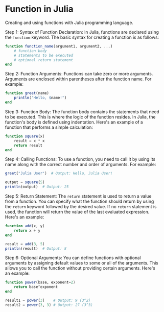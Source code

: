  # Function in Julia
 Creating and using functions with Julia programming language.

Step 1: Syntax of Function Declaration:
In Julia, functions are declared using the `function` keyword. The basic syntax for creating a function is as follows:

```julia
function function_name(argument1, argument2, ...)
    # function body
    # statements to be executed
    # optional return statement
end
```

Step 2: Function Arguments:
Functions can take zero or more arguments. Arguments are enclosed within parentheses after the function name. For example:

```julia
function greet(name)
    println("Hello, $name!")
end
```

Step 3: Function Body:
The function body contains the statements that need to be executed. This is where the logic of the function resides. In Julia, the function's body is defined using indentation. Here's an example of a function that performs a simple calculation:

```julia
function square(x)
    result = x * x
    return result
end
```

Step 4: Calling Functions:
To use a function, you need to call it by using its name along with the correct number and order of arguments. For example:

```julia
greet("Julia User")  # Output: Hello, Julia User!
```

```julia
output = square(5)
println(output)  # Output: 25
```

Step 5: Return Statement:
The `return` statement is used to return a value from a function. You can specify what the function should return by using the `return` keyword followed by the desired value. If no `return` statement is used, the function will return the value of the last evaluated expression. Here's an example:

```julia
function add(x, y)
    return x + y
end

result = add(3, 5)
println(result)  # Output: 8
```

Step 6: Optional Arguments:
You can define functions with optional arguments by assigning default values to some or all of the arguments. This allows you to call the function without providing certain arguments. Here's an example:

```julia
function power(base, exponent=2)
    return base^exponent
end

result1 = power(3)    # Output: 9 (3^2)
result2 = power(3, 3) # Output: 27 (3^3)
```
